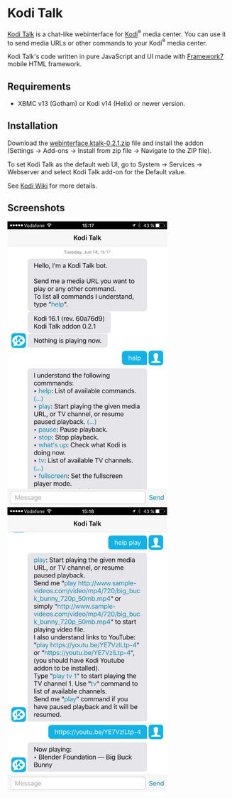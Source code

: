 # Kodi Talk

[Kodi Talk](https://github.com/eip/kodi.webinterface.ktalk) is a chat-like webinterface for [Kodi](https://kodi.tv)<sup>®</sup> media center.
You can use it to send media URLs or other commands to your Kodi<sup>®</sup> media center.

Kodi Talk's code written in pure JavaScript and UI made with [Framework7](http://framework7.io/) mobile HTML framework.

## Requirements

- XBMC v13 (Gotham) or Kodi v14 (Helix) or newer version. 

## Installation

Download the [webinterface.ktalk-0.2.1.zip](https://github.com/eip/kodi.webinterface.ktalk/raw/master/webinterface.ktalk-0.2.1.zip) file and install the addon (Settings → Add-ons → Install from zip file → Navigate to the ZIP file).

To set Kodi Talk as the default web UI, go to System → Services → Webserver and select Kodi Talk add-on for the Default value.

See [Kodi Wiki](http://kodi.wiki/view/Web_interface) for more details.

## Screenshots

<img src="https://github.com/eip/kodi.webinterface.ktalk/raw/master/screenshot.png" alt="Screenshot" width="360" height="640"/>
<img src="https://github.com/eip/kodi.webinterface.ktalk/raw/master/screenshot-2.png" alt="Screenshot" width="360" height="640"/>
